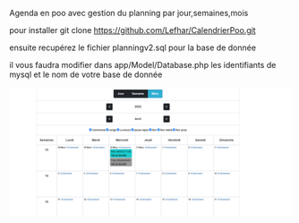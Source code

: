 Agenda en poo avec gestion du planning par jour,semaines,mois

pour installer git clone https://github.com/Lefhar/CalendrierPoo.git

ensuite recupérez le fichier planningv2.sql pour la base de donnée

il vous faudra modifier dans app/Model/Database.php les identifiants de mysql et le nom de votre base de donnée

![](https://github.com/Lefhar/CalendrierPoo/blob/master/screenshoot.png)
